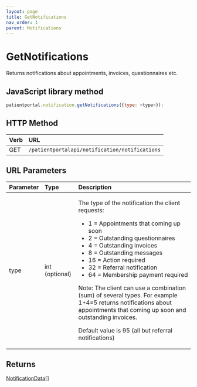 ```yaml
---
layout: page
title: GetNotifications
nav_order: 1
parent: Notifications
---
```


# GetNotifications

Returns notifications about appointments, invoices, questionnaires etc.

## JavaScript library method

```javascript
patientportal.notification.getNotifications({type: <type>});
```

## HTTP Method

| Verb | URL                                               |
|:-----|:--------------------------------------------------|
| GET | `/patientportalapi/notification/notifications` |

## URL Parameters

<table>
    <thead>
        <tr>
            <th style="text-align: left">Parameter</th>
            <th style="text-align: left">Type</th>
            <th style="text-align: left">Description</th>
        </tr>
    </thead>
    <tbody>
        <tr>
            <td>type</td>
            <td>int (optional)</td>
            <td>
                <p>The type of the notification the client requests:</p>
                <ul>
                    <li>1 = Appointments that coming up soon</li>
                    <li>2 = Outstanding questionnaires</li>
                    <li>4 = Outstanding invoices</li>
                    <li>8 = Outstanding messages</li>
                    <li>16 = Action required</li>
                    <li>32 = Referral notification</li>
                    <li>64 = Membership payment required</li>
                </ul>
                <p>Note: The client can use a combination (sum) of several types. For example 1+4=5 returns
                    notifications about appointments that coming up soon and outstanding invoices.</p>
                <p>Default value is 95 (all but referral notifications)</p>
            </td>
        </tr>
    </tbody>
</table>

## Returns

[NotificationData](../objects-and-data-types/notificationdata)[]
